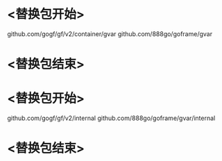 
# <替换包开始>
github.com/gogf/gf/v2/container/gvar
github.com/888go/goframe/gvar
# <替换包结束>

# <替换包开始>
github.com/gogf/gf/v2/internal
github.com/888go/goframe/gvar/internal
# <替换包结束>
